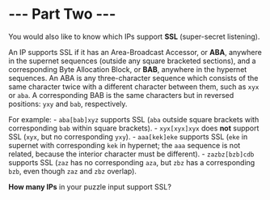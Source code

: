 # --- Part Two ---

You would also like to know which IPs support **SSL** (super-secret listening).

An IP supports SSL if it has an Area-Broadcast Accessor, or **ABA**, anywhere in the supernet sequences (outside any square bracketed sections), and a corresponding Byte Allocation Block, or **BAB**, anywhere in the hypernet sequences. An ABA is any three-character sequence which consists of the same character twice with a different character between them, such as `xyx` or `aba`. A corresponding BAB is the same characters but in reversed positions: `yxy` and `bab`, respectively.

For example:
    - `aba[bab]xyz` supports SSL (`aba` outside square brackets with corresponding `bab` within square brackets).
    - `xyx[xyx]xyx` does **not** support SSL (`xyx`, but no corresponding `yxy`).
    - `aaa[kek]eke` supports SSL (`eke` in supernet with corresponding `kek` in hypernet; the `aaa` sequence is not related, because the interior character must be different).
    - `zazbz[bzb]cdb` supports SSL (`zaz` has no corresponding `aza`, but `zbz` has a corresponding `bzb`, even though `zaz` and `zbz` overlap).

**How many IPs** in your puzzle input support SSL?
